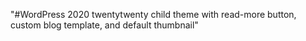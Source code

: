 "#WordPress 2020 twentytwenty child theme with read-more button, custom blog template, and default thumbnail" 
